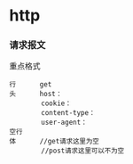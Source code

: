 # http

### 请求报文

重点格式

```
行      get
头      host：
        cookie：
        content-type：
        user-agent：
空行
体      //get请求这里为空
        //post请求这里可以不为空
```
